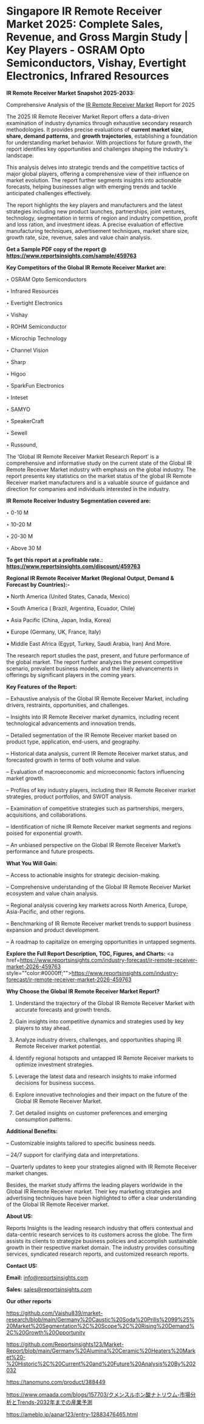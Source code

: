 # Singapore IR Remote Receiver Market 2025: Complete Sales, Revenue, and Gross Margin Study | Key Players - OSRAM Opto Semiconductors, Vishay, Evertight Electronics, Infrared Resources

<strong>IR Remote Receiver Market Snapshot 2025-2033:</strong>

Comprehensive Analysis of the <a href=https://www.reportsinsights.com/sample/459763>IR Remote Receiver Market</a> Report for 2025

The 2025 IR Remote Receiver Market Report offers a data-driven examination of industry dynamics through exhaustive secondary research methodologies. It provides precise evaluations of <strong>current market size, share, demand patterns</strong>, and <strong>growth trajectories</strong>, establishing a foundation for understanding market behavior. With projections for future growth, the report identifies key opportunities and challenges shaping the industry's landscape.

This analysis delves into strategic trends and the competitive tactics of major global players, offering a comprehensive view of their influence on market evolution. The report further segments insights into actionable forecasts, helping businesses align with emerging trends and tackle anticipated challenges effectively.

The report highlights the key players and manufacturers and the latest strategies including new product launches, partnerships, joint ventures, technology, segmentation in terms of region and industry competition, profit and loss ration, and investment ideas. A precise evaluation of effective manufacturing techniques, advertisement techniques, market share size, growth rate, size, revenue, sales and value chain analysis.

<strong>Get a Sample PDF copy of the report @ <a href=https://www.reportsinsights.com/sample/459763 style=color:#0000ff;>https://www.reportsinsights.com/sample/459763</a></strong>

<strong>Key Competitors of the Global IR Remote Receiver Market are:</strong>

‣ OSRAM Opto Semiconductors

‣ Infrared Resources

‣ Evertight Electronics

‣ Vishay

‣ ROHM Semiconductor

‣ Microchip Technology

‣ Channel Vision

‣ Sharp

‣ Higoo

‣ SparkFun Electronics

‣ Inteset

‣ SAMYO

‣ SpeakerCraft

‣ Sewell

‣ Russound,

The ‘Global IR Remote Receiver Market Research Report’ is a comprehensive and informative study on the current state of the Global IR Remote Receiver Market industry with emphasis on the global industry. The report presents key statistics on the market status of the global IR Remote Receiver market manufacturers and is a valuable source of guidance and direction for companies and individuals interested in the industry.

<strong>IR Remote Receiver Industry Segmentation covered are:</strong>

‣ 0-10 M

‣ 10-20 M

‣ 20-30 M

‣ Above 30 M

<strong>To get this report at a profitable rate.: <a href=https://www.reportsinsights.com/discount/459763 style=color:#0000ff;>https://www.reportsinsights.com/discount/459763</a></strong>

<strong>Regional IR Remote Receiver Market (Regional Output, Demand &amp; Forecast by Countries):-</strong>

• North America (United States, Canada, Mexico)

• South America ( Brazil, Argentina, Ecuador, Chile)

• Asia Pacific (China, Japan, India, Korea)

• Europe (Germany, UK, France, Italy)

• Middle East Africa (Egypt, Turkey, Saudi Arabia, Iran) And More.

The research report studies the past, present, and future performance of the global market. The report further analyzes the present competitive scenario, prevalent business models, and the likely advancements in offerings by significant players in the coming years.

<strong>Key Features of the Report:</strong>

– Exhaustive analysis of the Global IR Remote Receiver Market, including drivers, restraints, opportunities, and challenges.

– Insights into IR Remote Receiver market dynamics, including recent technological advancements and innovation trends.

– Detailed segmentation of the IR Remote Receiver market based on product type, application, end-users, and geography.

– Historical data analysis, current IR Remote Receiver market status, and forecasted growth in terms of both volume and value.

– Evaluation of macroeconomic and microeconomic factors influencing market growth.

– Profiles of key industry players, including their IR Remote Receiver market strategies, product portfolios, and SWOT analysis.

– Examination of competitive strategies such as partnerships, mergers, acquisitions, and collaborations.

– Identification of niche IR Remote Receiver market segments and regions poised for exponential growth.

– An unbiased perspective on the Global IR Remote Receiver Market’s performance and future prospects.

<strong>What You Will Gain:</strong>

– Access to actionable insights for strategic decision-making.

– Comprehensive understanding of the Global IR Remote Receiver Market ecosystem and value chain analysis.

– Regional analysis covering key markets across North America, Europe, Asia-Pacific, and other regions.

– Benchmarking of IR Remote Receiver market trends to support business expansion and product development.

– A roadmap to capitalize on emerging opportunities in untapped segments.

<strong>Explore the Full Report Description, TOC, Figures, and Charts:</strong>
<a href=https://www.reportsinsights.com/industry-forecast/ir-remote-receiver-market-2026-459763 style=""color:#0000ff;"">https://www.reportsinsights.com/industry-forecast/ir-remote-receiver-market-2026-459763</a>

<strong>Why Choose the Global IR Remote Receiver Market Report?</strong>

1. Understand the trajectory of the Global IR Remote Receiver Market with accurate forecasts and growth trends.

2. Gain insights into competitive dynamics and strategies used by key players to stay ahead.

3. Analyze industry drivers, challenges, and opportunities shaping IR Remote Receiver market potential.

4. Identify regional hotspots and untapped IR Remote Receiver markets to optimize investment strategies.

5. Leverage the latest data and research insights to make informed decisions for business success.

6. Explore innovative technologies and their impact on the future of the Global IR Remote Receiver Market.

7. Get detailed insights on customer preferences and emerging consumption patterns.

<strong>Additional Benefits:</strong>

– Customizable insights tailored to specific business needs.

– 24/7 support for clarifying data and interpretations.

– Quarterly updates to keep your strategies aligned with IR Remote Receiver market changes.

Besides, the market study affirms the leading players worldwide in the Global IR Remote Receiver market. Their key marketing strategies and advertising techniques have been highlighted to offer a clear understanding of the Global IR Remote Receiver market.

<strong><strong>About US</strong>:</strong>

Reports Insights is the leading research industry that offers contextual and data-centric research services to its customers across the globe. The firm assists its clients to strategize business policies and accomplish sustainable growth in their respective market domain. The industry provides consulting services, syndicated research reports, and customized research reports.

<strong>Contact US:</strong>

<p class=><b>Email:</b> <a href=mailto:info@reportsinsights.com>info@reportsinsights.com</a></p>
<p class=><b>Sales:</b> <a href=mailto:sales@reportsinsights.com>sales@reportsinsights.com</a></p>

<strong>Our other reports</strong>

<a href=https://github.com/Vaishu839/market-research/blob/main/Germany%20Caustic%20Soda%20Prills%2099%25%20Market%20Segmentation%2C%20Scope%2C%20Rising%20Demand%2C%20Growth%20Opportunity>https://github.com/Vaishu839/market-research/blob/main/Germany%20Caustic%20Soda%20Prills%2099%25%20Market%20Segmentation%2C%20Scope%2C%20Rising%20Demand%2C%20Growth%20Opportunity</a>

<a href=https://github.com/Reportsinsights123/Market-Report/blob/main/Germany%20Alumina%20Ceramic%20Heaters%20Market%20-%20Historic%2C%20Current%20and%20Future%20Analysis%20By%202032>https://github.com/Reportsinsights123/Market-Report/blob/main/Germany%20Alumina%20Ceramic%20Heaters%20Market%20-%20Historic%2C%20Current%20and%20Future%20Analysis%20By%202032</a>

<a href=https://tanomuno.com/product/388449>https://tanomuno.com/product/388449</a>

<a href=https://www.omaada.com/blogs/157703/クメンスルホン酸ナトリウム-市場分析とTrends-2032年までの産業予測>https://www.omaada.com/blogs/157703/クメンスルホン酸ナトリウム-市場分析とTrends-2032年までの産業予測</a>

<a href=https://ameblo.jp/aanar123/entry-12883476465.html>https://ameblo.jp/aanar123/entry-12883476465.html</a>
